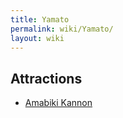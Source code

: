 ```yaml
---
title: Yamato
permalink: wiki/Yamato/
layout: wiki
---
```


Attractions
-----------

-   [Amabiki Kannon](/wiki/Amabiki_Kannon "wikilink")

